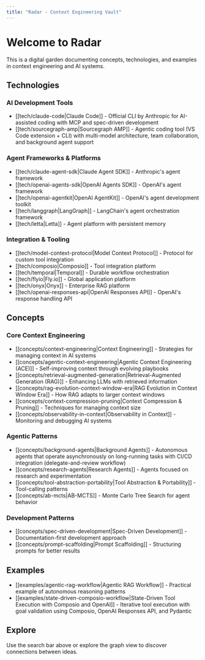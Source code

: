 ```yaml
---
title: "Radar - Context Engineering Vault"
---
```


# Welcome to Radar

This is a digital garden documenting concepts, technologies, and examples in context engineering and AI systems.

## Technologies

### AI Development Tools
- [[tech/claude-code|Claude Code]] - Official CLI by Anthropic for AI-assisted coding with MCP and spec-driven development
- [[tech/sourcegraph-amp|Sourcegraph AMP]] - Agentic coding tool (VS Code extension + CLI) with multi-model architecture, team collaboration, and background agent support

### Agent Frameworks & Platforms
- [[tech/claude-agent-sdk|Claude Agent SDK]] - Anthropic's agent framework
- [[tech/openai-agents-sdk|OpenAI Agents SDK]] - OpenAI's agent framework
- [[tech/openai-agentkit|OpenAI AgentKit]] - OpenAI's agent development toolkit
- [[tech/langgraph|LangGraph]] - LangChain's agent orchestration framework
- [[tech/letta|Letta]] - Agent platform with persistent memory

### Integration & Tooling
- [[tech/model-context-protocol|Model Context Protocol]] - Protocol for custom tool integration
- [[tech/composio|Composio]] - Tool integration platform
- [[tech/temporal|Temporal]] - Durable workflow orchestration
- [[tech/flyio|Fly.io]] - Global application platform
- [[tech/onyx|Onyx]] - Enterprise RAG platform
- [[tech/openai-responses-api|OpenAI Responses API]] - OpenAI's response handling API

## Concepts

### Core Context Engineering
- [[concepts/context-engineering|Context Engineering]] - Strategies for managing context in AI systems
- [[concepts/agentic-context-engineering|Agentic Context Engineering (ACE)]] - Self-improving context through evolving playbooks
- [[concepts/retrieval-augmented-generation|Retrieval-Augmented Generation (RAG)]] - Enhancing LLMs with retrieved information
- [[concepts/rag-evolution-context-window-era|RAG Evolution in Context Window Era]] - How RAG adapts to larger context windows
- [[concepts/context-compression-pruning|Context Compression & Pruning]] - Techniques for managing context size
- [[concepts/observability-in-context|Observability in Context]] - Monitoring and debugging AI systems

### Agentic Patterns
- [[concepts/background-agents|Background Agents]] - Autonomous agents that operate asynchronously on long-running tasks with CI/CD integration (delegate-and-review workflow)
- [[concepts/research-agents|Research Agents]] - Agents focused on research and experimentation
- [[concepts/tool-abstraction-portability|Tool Abstraction & Portability]] - Tool-calling patterns
- [[concepts/ab-mcts|AB-MCTS]] - Monte Carlo Tree Search for agent behavior

### Development Patterns
- [[concepts/spec-driven-development|Spec-Driven Development]] - Documentation-first development approach
- [[concepts/prompt-scaffolding|Prompt Scaffolding]] - Structuring prompts for better results

## Examples

- [[examples/agentic-rag-workflow|Agentic RAG Workflow]] - Practical example of autonomous reasoning patterns
- [[examples/state-driven-composio-workflow|State-Driven Tool Execution with Composio and OpenAI]] - Iterative tool execution with goal validation using Composio, OpenAI Responses API, and Pydantic

## Explore

Use the search bar above or explore the graph view to discover connections between ideas.
